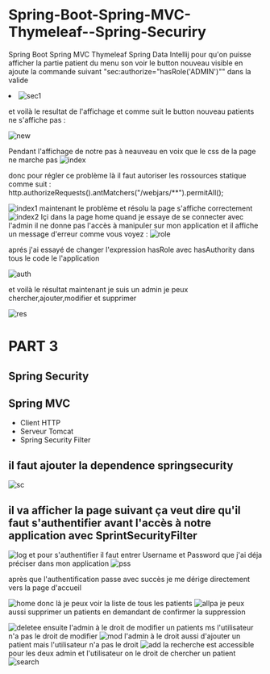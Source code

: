 # Spring-Boot-Spring-MVC-Thymeleaf--Spring-Securiry
Spring Boot Spring MVC Thymeleaf Spring Data Intellij
pour qu'on puisse afficher la partie patient du menu son voir le button nouveau visible en ajoute la commande suivant "sec:authorize="hasRole('ADMIN')"" dans la valide <li>
![sec1](https://user-images.githubusercontent.com/86606579/165190556-f3ffcf03-b312-4224-ab09-268d8f1f366a.PNG)
 
  
  
  et voilà le resultat de l'affichage et comme suit le button nouveau patients ne s'affiche pas   :
 
![new](https://user-images.githubusercontent.com/86606579/165191030-e4be3ac3-aaa0-4f9e-bdca-cf0eb056d589.PNG)
 
 
 
 Pendant l'affichage de notre pas à neauveau en voix que le css de la page ne marche pas 
![index](https://user-images.githubusercontent.com/86606579/165352912-613b85f8-d5c9-4fb5-8b6c-b28497c515cd.PNG)
 
 donc pour régler ce problème là il faut autoriser les rossources statique comme suit :  http.authorizeRequests().antMatchers("/webjars/**").permitAll();
 
![index1](https://user-images.githubusercontent.com/86606579/165353440-027b1d48-0103-44eb-ad40-2036485ee0b9.PNG)
 maintenant le problème et résolu la page s'affiche correctement
 ![index2](https://user-images.githubusercontent.com/86606579/165353716-d1157257-1af4-42ee-b81e-ebc23d9c7ba6.PNG)
 Içi dans la page home quand je essaye de se connecter avec l'admin il ne donne pas l'accès à manipuler sur mon application et il affiche un message d'erreur comme vous voyez :
 ![role](https://user-images.githubusercontent.com/86606579/165501923-465a1b98-8579-4bb0-85b1-ec67df35fd00.PNG)
 
 aprés j'ai essayé de changer l'expression hasRole avec hasAuthority dans tous le code le l'application 
 
![auth](https://user-images.githubusercontent.com/86606579/165502956-27144719-1e57-49da-85ef-437243dde69a.PNG)
 
et voilà le résultat maintenant je suis un admin je peux chercher,ajouter,modifier et supprimer
 
 ![res](https://user-images.githubusercontent.com/86606579/165503287-0bfa206e-5ea4-4bb1-a0b0-60977c420206.PNG)

 
# PART 3
## Spring Security
## Spring MVC

- Client HTTP
- Serveur Tomcat
- Spring Security Filter

## il faut ajouter la dependence springsecurity 
 
 ![sc](https://user-images.githubusercontent.com/86606579/165523754-6b46fab6-5b8f-4bee-97f9-060d93a3f837.PNG)
##  il va afficher la page suivant ça veut dire qu'il faut s'authentifier avant l'accès à notre application avec SprintSecurityFilter
![log](https://user-images.githubusercontent.com/86606579/165524195-20019ef5-1ccf-42b3-a63c-fc809304bbdd.PNG)
 et pour s'authentifier il faut entrer Username et Password que j'ai déja préciser dans mon application
 ![pss](https://user-images.githubusercontent.com/86606579/165525124-9b6ec613-3cdb-4388-a265-039d1cd39352.PNG)
 
après que l'authentification passe avec succès je me dérige directement vers la page d'accueil 
 
![home](https://user-images.githubusercontent.com/86606579/165526186-2e8e8d04-a340-4d64-b809-0f42bc10226f.PNG)
donc là je peux voir la liste de tous les patients 
 ![allpa](https://user-images.githubusercontent.com/86606579/165526368-8dcd8c0c-b27e-4126-b94d-da048cdb7fef.PNG)
je peux aussi supprimer un patients en demandant de confirmer la suppression 
 
 ![deletee](https://user-images.githubusercontent.com/86606579/165526675-d7bead2a-d90c-4301-8cc1-3b0bc90709bd.PNG)
 ensuite l'admin à le droit de modifier un patients ms l'utilisateur n'a pas le droit de modifier
 ![mod](https://user-images.githubusercontent.com/86606579/165527011-ec80c72a-131e-442c-8b95-73b4add75dcc.PNG)
 l'admin à le droit aussi d'ajouter un patient mais l'utilisateur n'a pas le droit
![add](https://user-images.githubusercontent.com/86606579/165527283-2d4a5866-0a45-4b13-923c-dad6e45cf047.PNG)
 la recherche est accessible pour les deux admin et l'utilisateur on le droit de chercher un patient
 ![search](https://user-images.githubusercontent.com/86606579/165527946-69184a7f-d634-489c-97ea-5a3a30f93f6a.PNG)


 
